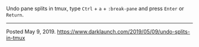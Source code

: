 Undo pane splits in tmux, type `Ctrl` + `a` + `:break-pane` and press `Enter` or `Return`.

---

Posted May 9, 2019.
https://www.darklaunch.com/2019/05/09/undo-splits-in-tmux
